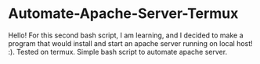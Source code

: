 # Automate-Apache-Server-Termux
Hello! For this second bash script, I am learning, and I decided to make a program that would install and start an apache server running on local host! :).
Tested on termux. Simple bash script to automate apache server.
